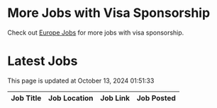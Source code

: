 # More Jobs with Visa Sponsorship

Check out [Europe Jobs](https://github.com/sureshparimi/europejobs#latest-jobs) for more jobs with visa sponsorship.

# Latest Jobs

This page is updated at October 13, 2024 01:51:33

| Job Title | Job Location | Job Link | Job Posted |
| --- | --- | --- | --- |
